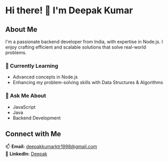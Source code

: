 # Hi there! 👋 I'm Deepak Kumar

## About Me
I'm a passionate backend developer from India, with expertise in Node.js. I enjoy crafting efficient and scalable solutions that solve real-world problems.

### 🌱 Currently Learning
- Advanced concepts in Node.js
- Enhancing my problem-solving skills with Data Structures & Algorithms

### 💬 Ask Me About
- JavaScript
- Java
- Backend Development

## Connect with Me
📫 **Email:** deepakkumarktr1998@gmail.com  
🔗 **LinkedIn:** [Deepak](www.linkedin.com/in/deepak-kumar-56075a170)
